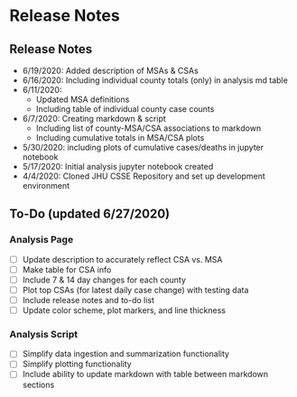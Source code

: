 # Release Notes

## Release Notes
* 6/19/2020: Added description of MSAs & CSAs
* 6/16/2020: Including individual county totals (only) in analysis md table
* 6/11/2020:
  * Updated MSA definitions
  * Including table of individual county case counts
* 6/7/2020: Creating markdown & script
  * Including list of county-MSA/CSA associations to markdown
  * Including cumulative totals in MSA/CSA plots
* 5/30/2020: including plots of cumulative cases/deaths in jupyter notebook
* 5/17/2020: Initial analysis jupyter notebook created
* 4/4/2020: Cloned JHU CSSE Repository and set up development environment

## To-Do (updated 6/27/2020)

### Analysis Page
- [ ] Update description to accurately reflect CSA vs. MSA
- [ ] Make table for CSA info
- [ ] Include 7 & 14 day changes for each county
- [ ] Plot top CSAs (for latest daily case change) with testing data
- [ ] Include release notes and to-do list
- [ ] Update color scheme, plot markers, and line thickness

### Analysis Script
- [ ] Simplify data ingestion and summarization functionality
- [ ] Simplify plotting functionality
- [ ] Include ability to update markdown with table between markdown sections
